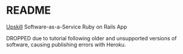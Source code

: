 # README

[Upskill](http://upskillcourses.com) Software-as-a-Service Ruby on Rails App

DROPPED due to tutorial following older and unsupported versions of software, causing publishing errors with Heroku.
